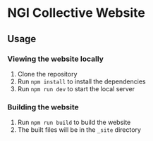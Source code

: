 # NGI Collective Website

## Usage

### Viewing the website locally

1. Clone the repository
2. Run `npm install` to install the dependencies
3. Run `npm run dev` to start the local server

### Building the website

1. Run `npm run build` to build the website
2. The built files will be in the `_site` directory
